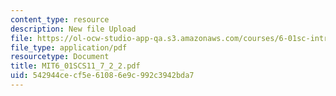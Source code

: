 ```yaml
---
content_type: resource
description: New file Upload
file: https://ol-ocw-studio-app-qa.s3.amazonaws.com/courses/6-01sc-introduction-to-electrical-engineering-and-computer-science-i-spring-2011/542944cecf5e61086e9c992c3942bda7_MIT6_01SCS11_7_2_2.pdf
file_type: application/pdf
resourcetype: Document
title: MIT6_01SCS11_7_2_2.pdf
uid: 542944ce-cf5e-6108-6e9c-992c3942bda7
---
```

